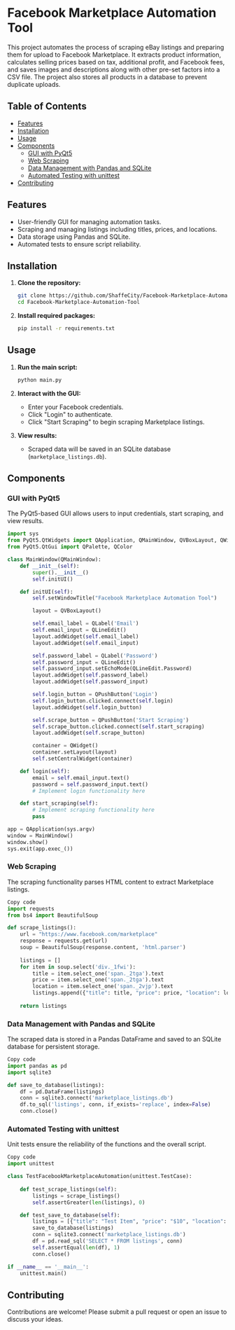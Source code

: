 # Facebook Marketplace Automation Tool

This project automates the process of scraping eBay listings and preparing them for upload to Facebook Marketplace. It extracts product information, calculates selling prices based on tax, additional profit, and Facebook fees, and saves images and descriptions along with other pre-set factors into a CSV file. The project also stores all products in a database to prevent duplicate uploads.

## Table of Contents
- [Features](#features)
- [Installation](#installation)
- [Usage](#usage)
- [Components](#components)
  - [GUI with PyQt5](#gui-with-pyqt5)
  - [Web Scraping](#web-scraping)
  - [Data Management with Pandas and SQLite](#data-management-with-pandas-and-sqlite)
  - [Automated Testing with unittest](#automated-testing-with-unittest)
- [Contributing](#contributing)

## Features
- User-friendly GUI for managing automation tasks.
- Scraping and managing listings including titles, prices, and locations.
- Data storage using Pandas and SQLite.
- Automated tests to ensure script reliability.

## Installation

1. **Clone the repository:**
    ```bash
    git clone https://github.com/ShaffeCity/Facebook-Marketplace-Automation-Tool.git
    cd Facebook-Marketplace-Automation-Tool
    ```

2. **Install required packages:**
    ```bash
    pip install -r requirements.txt
    ```

## Usage

1. **Run the main script:**
    ```bash
    python main.py
    ```

2. **Interact with the GUI:**
    - Enter your Facebook credentials.
    - Click "Login" to authenticate.
    - Click "Start Scraping" to begin scraping Marketplace listings.

3. **View results:**
    - Scraped data will be saved in an SQLite database (`marketplace_listings.db`).

## Components

### GUI with PyQt5

The PyQt5-based GUI allows users to input credentials, start scraping, and view results.

```python
import sys
from PyQt5.QtWidgets import QApplication, QMainWindow, QVBoxLayout, QWidget, QLabel, QLineEdit, QPushButton, QMessageBox
from PyQt5.QtGui import QPalette, QColor

class MainWindow(QMainWindow):
    def __init__(self):
        super().__init__()
        self.initUI()

    def initUI(self):
        self.setWindowTitle("Facebook Marketplace Automation Tool")

        layout = QVBoxLayout()

        self.email_label = QLabel('Email')
        self.email_input = QLineEdit()
        layout.addWidget(self.email_label)
        layout.addWidget(self.email_input)

        self.password_label = QLabel('Password')
        self.password_input = QLineEdit()
        self.password_input.setEchoMode(QLineEdit.Password)
        layout.addWidget(self.password_label)
        layout.addWidget(self.password_input)

        self.login_button = QPushButton('Login')
        self.login_button.clicked.connect(self.login)
        layout.addWidget(self.login_button)

        self.scrape_button = QPushButton('Start Scraping')
        self.scrape_button.clicked.connect(self.start_scraping)
        layout.addWidget(self.scrape_button)

        container = QWidget()
        container.setLayout(layout)
        self.setCentralWidget(container)

    def login(self):
        email = self.email_input.text()
        password = self.password_input.text()
        # Implement login functionality here

    def start_scraping(self):
        # Implement scraping functionality here
        pass

app = QApplication(sys.argv)
window = MainWindow()
window.show()
sys.exit(app.exec_())
```
### Web Scraping
The scraping functionality parses HTML content to extract Marketplace listings.

```python
Copy code
import requests
from bs4 import BeautifulSoup

def scrape_listings():
    url = "https://www.facebook.com/marketplace"
    response = requests.get(url)
    soup = BeautifulSoup(response.content, 'html.parser')
    
    listings = []
    for item in soup.select('div._1fwi'):
        title = item.select_one('span._2tga').text
        price = item.select_one('span._2tga').text
        location = item.select_one('span._2vjp').text
        listings.append({"title": title, "price": price, "location": location})
        
    return listings
```
### Data Management with Pandas and SQLite
The scraped data is stored in a Pandas DataFrame and saved to an SQLite database for persistent storage.

```python
Copy code
import pandas as pd
import sqlite3

def save_to_database(listings):
    df = pd.DataFrame(listings)
    conn = sqlite3.connect('marketplace_listings.db')
    df.to_sql('listings', conn, if_exists='replace', index=False)
    conn.close()
```
### Automated Testing with unittest
Unit tests ensure the reliability of the functions and the overall script.

```python
Copy code
import unittest

class TestFacebookMarketplaceAutomation(unittest.TestCase):
    
    def test_scrape_listings(self):
        listings = scrape_listings()
        self.assertGreater(len(listings), 0)

    def test_save_to_database(self):
        listings = [{"title": "Test Item", "price": "$10", "location": "Test Location"}]
        save_to_database(listings)
        conn = sqlite3.connect('marketplace_listings.db')
        df = pd.read_sql('SELECT * FROM listings', conn)
        self.assertEqual(len(df), 1)
        conn.close()

if __name__ == '__main__':
    unittest.main()
```
## Contributing
Contributions are welcome! Please submit a pull request or open an issue to discuss your ideas.
